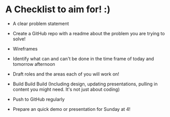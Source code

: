 # A Checklist to aim for! :)

- A clear problem statement

- Create a GitHub repo with a readme about the problem you are trying to solve!

- Wireframes

- Identify what can and can't be done in the time frame of today and tomorrow afternoon

- Draft roles and the areas each of you will work on!

- Build Build Build (Including design, updating presentations, pulling in content you might need. It's not just about coding)

- Push to GitHub regularly

- Prepare an quick demo or presentation for Sunday at 4!
